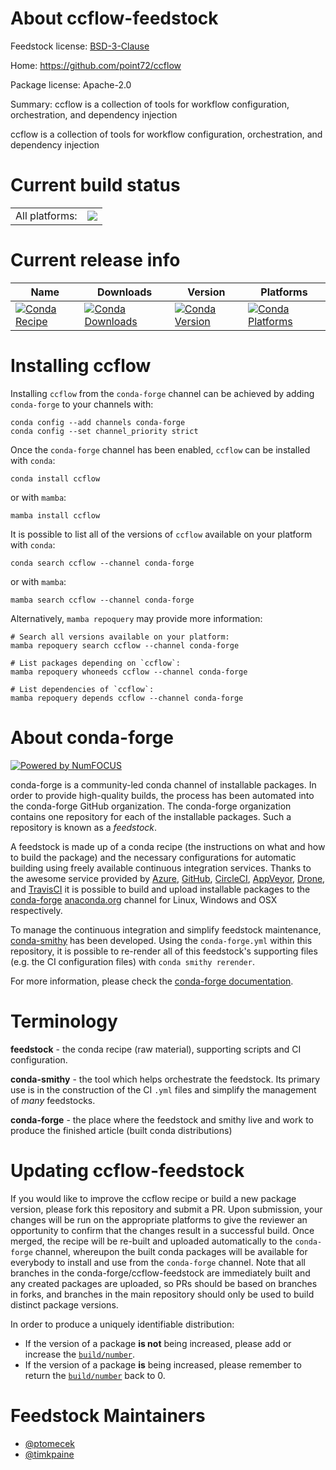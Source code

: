 About ccflow-feedstock
======================

Feedstock license: [BSD-3-Clause](https://github.com/conda-forge/ccflow-feedstock/blob/main/LICENSE.txt)

Home: https://github.com/point72/ccflow

Package license: Apache-2.0

Summary: ccflow is a collection of tools for workflow configuration, orchestration, and dependency injection

ccflow is a collection of tools for workflow configuration, orchestration, and dependency injection


Current build status
====================


<table><tr><td>All platforms:</td>
    <td>
      <a href="https://dev.azure.com/conda-forge/feedstock-builds/_build/latest?definitionId=23874&branchName=main">
        <img src="https://dev.azure.com/conda-forge/feedstock-builds/_apis/build/status/ccflow-feedstock?branchName=main">
      </a>
    </td>
  </tr>
</table>

Current release info
====================

| Name | Downloads | Version | Platforms |
| --- | --- | --- | --- |
| [![Conda Recipe](https://img.shields.io/badge/recipe-ccflow-green.svg)](https://anaconda.org/conda-forge/ccflow) | [![Conda Downloads](https://img.shields.io/conda/dn/conda-forge/ccflow.svg)](https://anaconda.org/conda-forge/ccflow) | [![Conda Version](https://img.shields.io/conda/vn/conda-forge/ccflow.svg)](https://anaconda.org/conda-forge/ccflow) | [![Conda Platforms](https://img.shields.io/conda/pn/conda-forge/ccflow.svg)](https://anaconda.org/conda-forge/ccflow) |

Installing ccflow
=================

Installing `ccflow` from the `conda-forge` channel can be achieved by adding `conda-forge` to your channels with:

```
conda config --add channels conda-forge
conda config --set channel_priority strict
```

Once the `conda-forge` channel has been enabled, `ccflow` can be installed with `conda`:

```
conda install ccflow
```

or with `mamba`:

```
mamba install ccflow
```

It is possible to list all of the versions of `ccflow` available on your platform with `conda`:

```
conda search ccflow --channel conda-forge
```

or with `mamba`:

```
mamba search ccflow --channel conda-forge
```

Alternatively, `mamba repoquery` may provide more information:

```
# Search all versions available on your platform:
mamba repoquery search ccflow --channel conda-forge

# List packages depending on `ccflow`:
mamba repoquery whoneeds ccflow --channel conda-forge

# List dependencies of `ccflow`:
mamba repoquery depends ccflow --channel conda-forge
```


About conda-forge
=================

[![Powered by
NumFOCUS](https://img.shields.io/badge/powered%20by-NumFOCUS-orange.svg?style=flat&colorA=E1523D&colorB=007D8A)](https://numfocus.org)

conda-forge is a community-led conda channel of installable packages.
In order to provide high-quality builds, the process has been automated into the
conda-forge GitHub organization. The conda-forge organization contains one repository
for each of the installable packages. Such a repository is known as a *feedstock*.

A feedstock is made up of a conda recipe (the instructions on what and how to build
the package) and the necessary configurations for automatic building using freely
available continuous integration services. Thanks to the awesome service provided by
[Azure](https://azure.microsoft.com/en-us/services/devops/), [GitHub](https://github.com/),
[CircleCI](https://circleci.com/), [AppVeyor](https://www.appveyor.com/),
[Drone](https://cloud.drone.io/welcome), and [TravisCI](https://travis-ci.com/)
it is possible to build and upload installable packages to the
[conda-forge](https://anaconda.org/conda-forge) [anaconda.org](https://anaconda.org/)
channel for Linux, Windows and OSX respectively.

To manage the continuous integration and simplify feedstock maintenance,
[conda-smithy](https://github.com/conda-forge/conda-smithy) has been developed.
Using the ``conda-forge.yml`` within this repository, it is possible to re-render all of
this feedstock's supporting files (e.g. the CI configuration files) with ``conda smithy rerender``.

For more information, please check the [conda-forge documentation](https://conda-forge.org/docs/).

Terminology
===========

**feedstock** - the conda recipe (raw material), supporting scripts and CI configuration.

**conda-smithy** - the tool which helps orchestrate the feedstock.
                   Its primary use is in the construction of the CI ``.yml`` files
                   and simplify the management of *many* feedstocks.

**conda-forge** - the place where the feedstock and smithy live and work to
                  produce the finished article (built conda distributions)


Updating ccflow-feedstock
=========================

If you would like to improve the ccflow recipe or build a new
package version, please fork this repository and submit a PR. Upon submission,
your changes will be run on the appropriate platforms to give the reviewer an
opportunity to confirm that the changes result in a successful build. Once
merged, the recipe will be re-built and uploaded automatically to the
`conda-forge` channel, whereupon the built conda packages will be available for
everybody to install and use from the `conda-forge` channel.
Note that all branches in the conda-forge/ccflow-feedstock are
immediately built and any created packages are uploaded, so PRs should be based
on branches in forks, and branches in the main repository should only be used to
build distinct package versions.

In order to produce a uniquely identifiable distribution:
 * If the version of a package **is not** being increased, please add or increase
   the [``build/number``](https://docs.conda.io/projects/conda-build/en/latest/resources/define-metadata.html#build-number-and-string).
 * If the version of a package **is** being increased, please remember to return
   the [``build/number``](https://docs.conda.io/projects/conda-build/en/latest/resources/define-metadata.html#build-number-and-string)
   back to 0.

Feedstock Maintainers
=====================

* [@ptomecek](https://github.com/ptomecek/)
* [@timkpaine](https://github.com/timkpaine/)


<!-- dummy commit to enable rerendering -->


